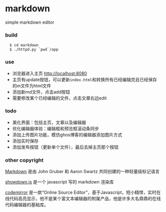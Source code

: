 markdown
========

simple markdown editor

### build
```
  $ cd markdown
  $ ./httpd.py `pwd`/app
```
  
### use

* 浏览器进入主页 <http://localhost:8080>
* 主页有update按钮，可以更新`index.html`和转换所有已经编辑完且已经保存的m文件为html文件
* 添加新md文件，点击add按钮
* 需要修改某个已经编辑的文件，点击文章右边edit

### todo

* 美化界面：包括主页，文章以及编辑器
* 优化编辑器体验：编辑框和预览框滚动条同步
* 添加上传图片功能，模仿ghos博客的编辑器添加图片方式
* 添加实时保存
* 添加发布按钮（更新单个文件），最后去掉主页那个按钮


### other copyright

[Markdown](http://daringfireball.net/projects/markdown/) 是由 John Gruber 和 Aaron Swartz 共同创建的一种轻量级标记语言

[showdown.js](http://yanghao.org/tools/markdown.html) 是一个 javascript 写的 markdown 渲染库

[codemirror](http://codemirror.net)  是一款“Online Source Editor”，基于Javascript，短小精悍，实时在线代码高亮显示，他不是某个富文本编辑器的附属产品，他是许多大名鼎鼎的在线代码编辑器的基础库。

